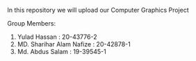 In this repository we will upload our Computer Graphics Project

Group Members:
1. Yulad Hassan : 20-43776-2
2. MD. Sharihar Alam Nafize : 20-42878-1
3. Md. Abdus Salam : 19-39545-1
